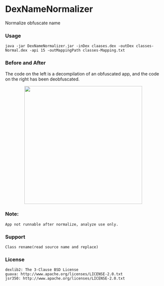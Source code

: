 # DexNameNormalizer
Normalize obfuscate name

### Usage
    java -jar DexNameNormalizer.jar -inDex claases.dex -outDex classes-Normal.dex -api 15 -outMappingPath classes-Mapping.txt
	
### Before and After

The code on the left is a decompilation of an obfuscated app, and the code on the right has been deobfuscated.
<section>
<p align="center">
<img src="https://raw.githubusercontent.com/Modify24x7/DexNameNormalizer/master/image/ClassName.jpg" alt="" height="380px" align="center" />
</p>
</section>
	
### Note:
    App not runnable after normalize, analyze use only.
	
### Support
    Class rename(read source name and replace)
	
### License
    dexlib2: The 3-Clause BSD License
    guava: http://www.apache.org/licenses/LICENSE-2.0.txt
    jsr350: http://www.apache.org/licenses/LICENSE-2.0.txt
